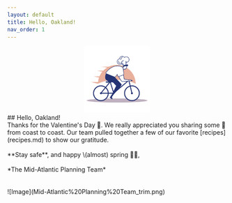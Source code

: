 ```yaml
---
layout: default
title: Hello, Oakland!
nav_order: 1
---
```

<head>
 <link rel="shortcut icon" type="image/x-icon" href="favicon.ico?">
</head>

<center><img src="chef-delivery-logo-by-Vexels.png" alt="drawing" width="30%"/></center>
## Hello, Oakland!
<br>
Thanks for the Valentine's Day 💌. We really appreciated you sharing some 💓 from coast to coast. Our team pulled together a few of our favorite [recipes](recipes.md) to show our gratitude.
<br>
<br>
**Stay safe**, and happy \(almost) spring 🌱🌺,
<br>
<br>
*The Mid-Atlantic Planning Team*
<br>
<br>
<br>
![Image](Mid-Atlantic%20Planning%20Team_trim.png)

